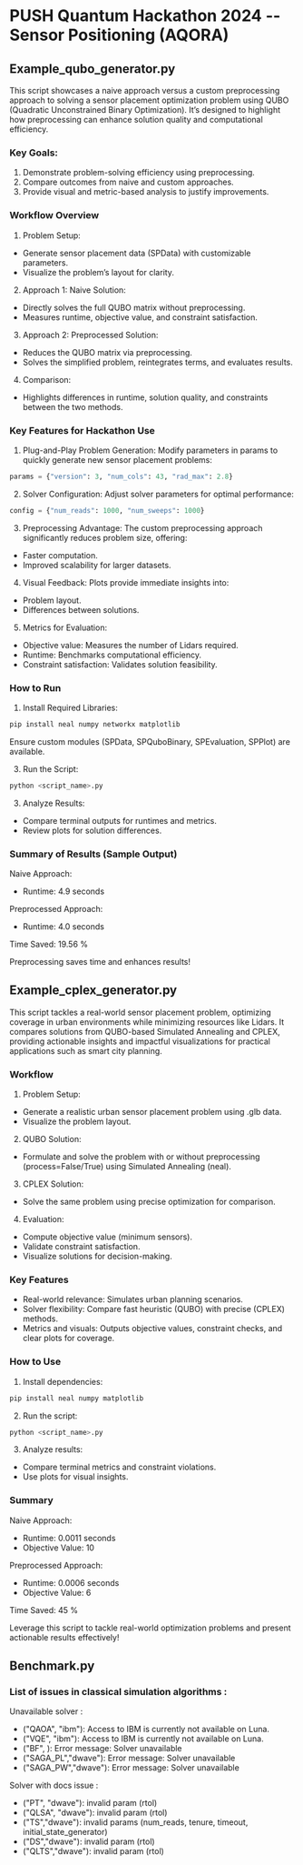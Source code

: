 # PUSH Quantum Hackathon 2024 -- Sensor Positioning (AQORA)

## Example_qubo_generator.py

This script showcases a naive approach versus a custom preprocessing approach to solving a sensor placement optimization problem using QUBO (Quadratic Unconstrained Binary Optimization). It’s designed to highlight how preprocessing can enhance solution quality and computational efficiency.

### Key Goals:

1.	Demonstrate problem-solving efficiency using preprocessing.
2.	Compare outcomes from naive and custom approaches.
3.	Provide visual and metric-based analysis to justify improvements.

### Workflow Overview

1.	Problem Setup:
   - Generate sensor placement data (SPData) with customizable parameters.
   - Visualize the problem’s layout for clarity.
2.	Approach 1: Naive Solution:
   - Directly solves the full QUBO matrix without preprocessing.
   - Measures runtime, objective value, and constraint satisfaction.
3.	Approach 2: Preprocessed Solution:
   - Reduces the QUBO matrix via preprocessing.
   - Solves the simplified problem, reintegrates terms, and evaluates results.
4.	Comparison:
   - Highlights differences in runtime, solution quality, and constraints between the two methods.

### Key Features for Hackathon Use

1.	Plug-and-Play Problem Generation:
Modify parameters in params to quickly generate new sensor placement problems:
```python
params = {"version": 3, "num_cols": 43, "rad_max": 2.8}
```

2.	Solver Configuration:
Adjust solver parameters for optimal performance:
```python
config = {"num_reads": 1000, "num_sweeps": 1000}
```

3.	Preprocessing Advantage:
The custom preprocessing approach significantly reduces problem size, offering:
   - Faster computation.
   - Improved scalability for larger datasets.
4.	Visual Feedback:
Plots provide immediate insights into:
   - Problem layout.
   - Differences between solutions.
5.	Metrics for Evaluation:
   - Objective value: Measures the number of Lidars required.
   - Runtime: Benchmarks computational efficiency.
   - Constraint satisfaction: Validates solution feasibility.

### How to Run

1.	Install Required Libraries:
```python
pip install neal numpy networkx matplotlib
```
Ensure custom modules (SPData, SPQuboBinary, SPEvaluation, SPPlot) are available.

3.	Run the Script:
```python
python <script_name>.py
```

3.	Analyze Results:
- Compare terminal outputs for runtimes and metrics.
- Review plots for solution differences.

### Summary of Results (Sample Output)

Naive Approach:
- Runtime: 4.9 seconds

Preprocessed Approach:
- Runtime: 4.0 seconds

Time Saved: 19.56 %

Preprocessing saves time and enhances results!

## Example_cplex_generator.py

This script tackles a real-world sensor placement problem, optimizing coverage in urban environments while minimizing resources like Lidars. It compares solutions from QUBO-based Simulated Annealing and CPLEX, providing actionable insights and impactful visualizations for practical applications such as smart city planning.

### Workflow

1.	Problem Setup:
   - Generate a realistic urban sensor placement problem using .glb data.
   - Visualize the problem layout.
2.	QUBO Solution:
   - Formulate and solve the problem with or without preprocessing (process=False/True) using Simulated Annealing (neal).
3.	CPLEX Solution:
   - Solve the same problem using precise optimization for comparison.
4.	Evaluation:
   - Compute objective value (minimum sensors).
   - Validate constraint satisfaction.
   - Visualize solutions for decision-making.

### Key Features

- Real-world relevance: Simulates urban planning scenarios.
- Solver flexibility: Compare fast heuristic (QUBO) with precise (CPLEX) methods.
- Metrics and visuals: Outputs objective values, constraint checks, and clear plots for coverage.

### How to Use

1.	Install dependencies:
```python   
pip install neal numpy matplotlib
```
2.	Run the script:
```python   
python <script_name>.py
```
3.	Analyze results:

- Compare terminal metrics and constraint violations.
- Use plots for visual insights.

### Summary

Naive Approach:
-	Runtime: 0.0011 seconds
-	Objective Value: 10

Preprocessed Approach:
-	Runtime: 0.0006 seconds
-	Objective Value: 6

Time Saved: 45 %

Leverage this script to tackle real-world optimization problems and present actionable results effectively!

## Benchmark.py
### List of issues in classical simulation algorithms :

Unavailable solver :
- ("QAOA", "ibm"): Access to IBM is currently not available on Luna.
- ("VQE", "ibm"): Access to IBM is currently not available on Luna.
- ("BF", ): Error message: Solver unavailable
- ("SAGA_PL","dwave"): Error message: Solver unavailable
- ("SAGA_PW","dwave"): Error message: Solver unavailable

Solver with docs issue :
- ("PT", "dwave"): invalid param (rtol)
- ("QLSA", "dwave"): invalid param (rtol)
- ("TS","dwave"): invalid params (num_reads, tenure, timeout, initial_state_generator)
- ("DS","dwave"): invalid param (rtol)
- ("QLTS","dwave"): invalid param (rtol)

